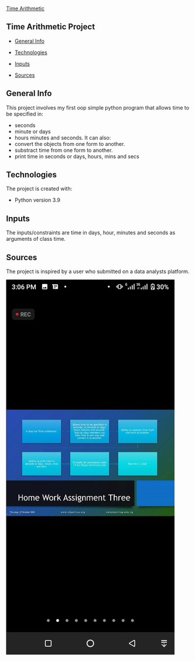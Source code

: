[Time Arithmetic](#time-arithmetic)
## Time Arithmetic Project

* [General Info](#general-info)

* [Technologies](#technologies)

* [Inputs](#inputs)

* [Sources](#sources)

## General Info

This project involves my first oop simple python program that allows time to be specified in:

* seconds
* minute or days
* hours minutes and seconds.
It can also:
* convert the objects from one form to another.
* substract time from one form to another.
* print time in seconds or days, hours, mins and secs

## Technologies

The project is created with:

* Python version 3.9

## Inputs

The inputs/constraints are time in days, hour, minutes and seconds as arguments of class time.

## Sources

The project is inspired by a user who submitted on a data analysts platform.

![The Assignment](source.jpeg)
